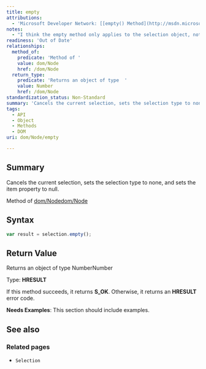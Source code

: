 ```yaml
---
title: empty
attributions:
  - 'Microsoft Developer Network: [[empty() Method](http://msdn.microsoft.com/en-us/library/ie/ms536418(v=vs.85).aspx) Article]'
notes:
  - "I think the empty method only applies to the selection object, not a node collection.\nthis is legacy MSIE method of document.selection(); and does not apply to document Nodes.\n\nMSDN doco ref: http://msdn.microsoft.com/en-us/library/ie/ms536418(v=vs.85).aspx"
readiness: 'Out of Date'
relationships:
  method_of:
    predicate: 'Method of '
    value: dom/Node
    href: /dom/Node
  return_type:
    predicate: 'Returns an object of type  '
    value: Number
    href: /dom/Node
standardization_status: Non-Standard
summary: 'Cancels the current selection, sets the selection type to none, and sets the item property to null. '
tags:
  - API
  - Object
  - Methods
  - DOM
uri: dom/Node/empty

---
```

## Summary

Cancels the current selection, sets the selection type to none, and sets the item property to null.

Method of [dom/Node](/dom/Node)[dom/Node](/dom/Node)

## Syntax

``` js
var result = selection.empty();
```

## Return Value

Returns an object of type NumberNumber

Type: **HRESULT**

If this method succeeds, it returns **S\_OK**. Otherwise, it returns an **HRESULT** error code.

**Needs Examples**: This section should include examples.

## See also

### Related pages

-   `Selection`
